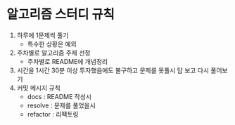 # 알고리즘 스터디 규칙
1. 하루에 1문제씩 풀기
   - 특수한 상황은 예외
2. 주차별로 알고리즘 주제 선정
   - 주차별로 README에 개념정리
3. 시간을 1시간 30분 이상 투자했음에도 불구하고 문제를 못풀시 답 보고 다시 풀어보기
4. 커밋 메시지 규칙
   - docs : README 작성시
   - resolve : 문제를 풀었을시
   - refactor : 리팩토링

